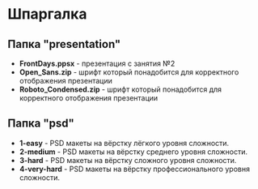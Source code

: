 # Шпаргалка
## Папка "presentation"
- **FrontDays.ppsx** - презентация с занятия №2
- **Open_Sans.zip** - шрифт который понадобится для корректного отображения презентации
- **Roboto_Condensed.zip** - шрифт который понадобится для корректного отображения презентации

## Папка "psd"
- **1-easy** - PSD макеты на вёрстку лёгкого уровня сложности.
- **2-medium** - PSD макеты на вёрстку среднего уровня сложности.
- **3-hard** - PSD макеты на вёрстку сложного уровня сложности.
- **4-very-hard** - PSD макеты на вёрстку профессионального уровня сложности.
